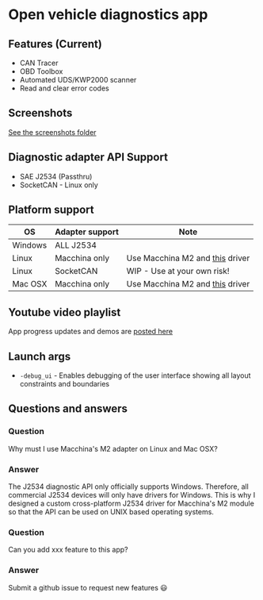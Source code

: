 # Open vehicle diagnostics app



## Features (Current)
* CAN Tracer
* OBD Toolbox
* Automated UDS/KWP2000 scanner
* Read and clear error codes

## Screenshots
[See the screenshots folder](screenshots/)

## Diagnostic adapter API Support
* SAE J2534 (Passthru)
* SocketCAN - Linux only

## Platform support
| OS      | Adapter support | Note |
|---------|-----------------|------|
| Windows | ALL J2534       |      |
| Linux   | Macchina only   | Use Macchina M2 and [this](github.com/rnd-ash/MacchinaM2-J2534-Rust) driver |
| Linux   | SocketCAN       | WIP - Use at your own risk! |
| Mac OSX | Macchina only   | Use Macchina M2 and [this](github.com/rnd-ash/MacchinaM2-J2534-Rust) driver |

## Youtube video playlist
App progress updates and demos are [posted here](https://youtube.com/playlist?list=PLxrw-4Vt7xtty50LmMoLXN2iKiUknbMng)

## Launch args
* `-debug_ui` - Enables debugging of the user interface showing all layout constraints and boundaries


## Questions and answers

### Question
Why must I use Macchina's M2 adapter on Linux and Mac OSX?

### Answer
The J2534 diagnostic API only officially supports Windows. Therefore, all commercial J2534 devices will only have drivers for Windows.
This is why I designed a custom cross-platform J2534 driver for Macchina's M2 module so that the API can be used on UNIX based operating systems.


### Question
Can you add xxx feature to this app?

### Answer
Submit a github issue to request new features 😃